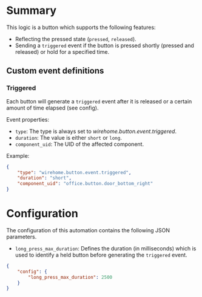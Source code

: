 # Summary
This logic is a button which supports the following features:

* Reflecting the pressed state (`pressed`, `released`).
* Sending a `triggered` event if the button is pressed shortly (pressed and released) or hold for a specified time.

## Custom event definitions
### Triggered
Each button will generate a `triggered` event after it is released or a certain amount of time elapsed (see config).

Event properties:
* `type`: The type is always set to _wirehome.button.event.triggered_.
* `duration`: The value is either `short` or `long`.
* `component_uid`: The UID of the affected component.

Example:
```json
{
    "type": "wirehome.button.event.triggered",
    "duration": "short",
    "component_uid": "office.button.door_bottom_right"
}
```

# Configuration
The configuration of this automation contains the following JSON parameters.

* `long_press_max_duration`: Defines the duration (in milliseconds) which is used to identify a held button before generating the `triggered` event.

```json
{
    "config": {
        "long_press_max_duration": 2500
    }
}
```